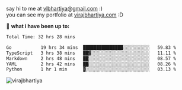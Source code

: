 say hi to me at [vlbhartiya@gmail.com](mailto:vlbhartiya@gmail.com) :)<br/>
you can see my portfolio at [virajbhartiya.com](https://virajbhartiya.com) :D<br/>


🚀 **what i have been up to:**

<!--START_SECTION:waka-->

```txt
Total Time: 32 hrs 28 mins

Go           19 hrs 34 mins  ███████████████░░░░░░░░░░   59.83 %
TypeScript   3 hrs 38 mins   ██▓░░░░░░░░░░░░░░░░░░░░░░   11.11 %
Markdown     2 hrs 48 mins   ██░░░░░░░░░░░░░░░░░░░░░░░   08.57 %
YAML         2 hrs 42 mins   ██░░░░░░░░░░░░░░░░░░░░░░░   08.26 %
Python       1 hr 1 min      ▓░░░░░░░░░░░░░░░░░░░░░░░░   03.13 %
```

<!--END_SECTION:waka-->

<p align="left"> <img src="https://komarev.com/ghpvc/?username=virajbhartiya&color=blue" alt="virajbhartiya" /> </p>
